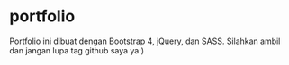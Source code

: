 # portfolio
Portfolio ini dibuat dengan Bootstrap 4, jQuery, dan SASS. Silahkan ambil dan jangan lupa tag github saya ya:)
